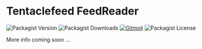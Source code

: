 # Tentaclefeed FeedReader

![Packagist Version](https://img.shields.io/packagist/v/tentaclefeed/feedreader?style=flat-square)
![Packagist Downloads](https://img.shields.io/packagist/dt/tentaclefeed/feedreader?style=flat-square)
[![Gitmoji](https://img.shields.io/badge/gitmoji-%20😜%20😍-FFDD67.svg?style=flat-square)](https://gitmoji.dev)
![Packagist License](https://img.shields.io/packagist/l/tentaclefeed/feedreader?style=flat-square)

More info coming soon ...
